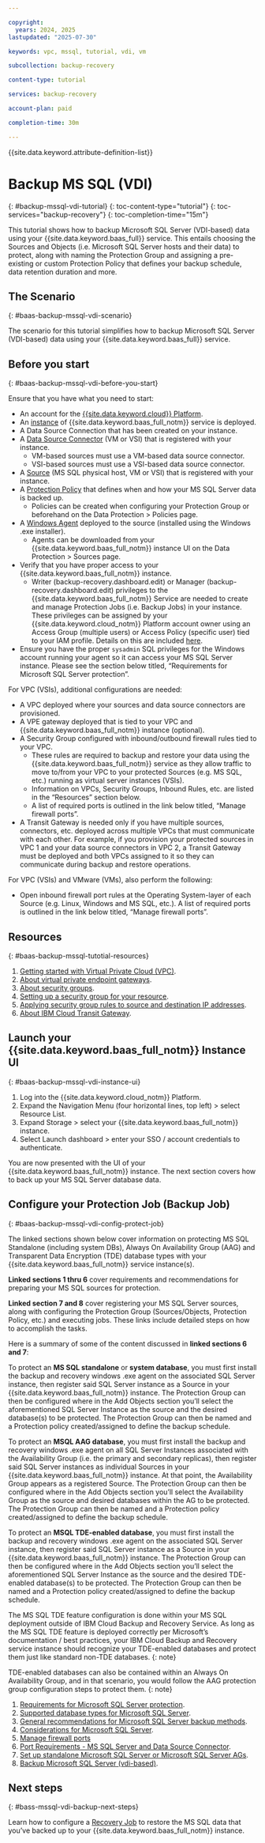 ```yaml
---

copyright:
  years: 2024, 2025
lastupdated: "2025-07-30"

keywords: vpc, mssql, tutorial, vdi, vm

subcollection: backup-recovery

content-type: tutorial

services: backup-recovery

account-plan: paid

completion-time: 30m

---
```


{{site.data.keyword.attribute-definition-list}}

# Backup MS SQL (VDI)
{: #backup-mssql-vdi-tutorial}
{: toc-content-type="tutorial"}
{: toc-services="backup-recovery"}
{: toc-completion-time="15m"}

This tutorial shows how to backup Microsoft SQL Server (VDI-based) data using your {{site.data.keyword.baas_full}} service. This entails choosing the Sources and Objects (i.e. Microsoft SQL Server hosts and their data) to protect, along with naming the Protection Group and assigning a pre-existing or custom Protection Policy that defines your backup schedule, data retention duration and more.

## The Scenario
{: #baas-backup-mssql-vdi-scenario}

The scenario for this tutorial simplifies how to backup Microsoft SQL Server (VDI-based) data using your {{site.data.keyword.baas_full}} service.

## Before you start
{: #baas-backup-mssql-vdi-before-you-start}

Ensure that you have what you need to start:

- An account for the [{{site.data.keyword.cloud}} Platform](https://cloud.ibm.com).
- An [instance](/docs/backup-recovery?topic=backup-recovery-getting-started-backup-recovery#baas-provision-instance) of {{site.data.keyword.baas_full_notm}} service is deployed.
- A Data Source Connection that has been created on your instance.
- A [Data Source Connector](/docs/backup-recovery?topic=backup-recovery-deploy_data_source_connector) (VM or VSI) that is registered with your instance.
  - VM-based sources must use a VM-based data source connector.
  - VSI-based sources must use a VSI-based data source connector.
- A [Source](/docs/backup-recovery?topic=backup-recovery-source-registration-tutorial) (MS SQL physical host, VM or VSI) that is registered with your instance.
- A [Protection Policy](/docs/backup-recovery?topic=backup-recovery-baas-policy-creation) that defines when and how your MS SQL Server data is backed up.
  - Policies can be created when configuring your Protection Group or beforehand on the Data Protection > Policies page.
- A [Windows Agent](/docs/backup-recovery?topic=backup-recovery-agent-download-install) deployed to the source (installed using the Windows .exe installer).
  - Agents can be downloaded from your {{site.data.keyword.baas_full_notm}} instance UI on the Data Protection > Sources page.
- Verify that you have proper access to your {{site.data.keyword.baas_full_notm}} instance.
  - Writer (backup-recovery.dashboard.edit) or Manager (backup-recovery.dashboard.edit) privileges to the {{site.data.keyword.baas_full_notm}} Service are needed to create and manage Protection Jobs (i.e. Backup Jobs) in your instance. These privileges can be assigned by your {{site.data.keyword.cloud_notm}} Platform account owner using an Access Group (multiple users) or Access Policy (specific user) tied to your IAM profile. Details on this are included [here](/docs/backup-recovery?topic=backup-recovery-iam&interface=ui).
- Ensure you have the proper `sysadmin` SQL privileges for the Windows account running your agent so it can access your MS SQL Server instance. Please see the section below titled, “Requirements for Microsoft SQL Server protection”.

For VPC (VSIs), additional configurations are needed:

- A VPC deployed where your sources and data source connectors are provisioned.
- A VPE gateway deployed that is tied to your VPC and {{site.data.keyword.baas_full_notm}} instance (optional).
- A Security Group configured with inbound/outbound firewall rules tied to your VPC.
  - These rules are required to backup and restore your data using the {{site.data.keyword.baas_full_notm}} service as they allow traffic to move to/from your VPC to your protected Sources (e.g. MS SQL, etc.) running as virtual server instances (VSIs).
  - Information on VPCs, Security Groups, Inbound Rules, etc. are listed in the “Resources” section below.
  - A list of required ports is outlined in the link below titled, “Manage firewall ports”.
- A Transit Gateway is needed only if you have multiple sources, connectors, etc. deployed across multiple VPCs that must communicate with each other. For example, if you provision your protected sources in VPC 1 and your data source connectors in VPC 2, a Transit Gateway must be deployed and both VPCs assigned to it so they can communicate during backup and restore operations.

For VPC (VSIs) and VMware (VMs), also perform the following:

- Open inbound firewall port rules at the Operating System-layer of each Source (e.g. Linux, Windows and MS SQL, etc.). A list of required ports is outlined in the link below titled, “Manage firewall ports”.

## Resources
{: #baas-backup-mssql-tutotial-resources}

1. [Getting started with Virtual Private Cloud (VPC)](/docs/vpc?topic=vpc-getting-started).
2. [About virtual private endpoint gateways](/docs/vpc?topic=vpc-about-vpe).
3. [About security groups](/docs/vpc?topic=vpc-using-security-groups).
4. [Setting up a security group for your resource](/docs/vpc?topic=vpc-configuring-the-security-group).
5. [Applying security group rules to source and destination IP addresses](/docs/vpc?topic=vpc-security-groups-rules).
6. [About IBM Cloud Transit Gateway](/docs/transit-gateway?topic=transit-gateway-about).

## Launch your {{site.data.keyword.baas_full_notm}} Instance UI
{: #baas-backup-mssql-vdi-instance-ui}

1. Log into the {{site.data.keyword.cloud_notm}} Platform.
2. Expand the Navigation Menu (four horizontal lines, top left) > select Resource List.
3. Expand Storage > select your {{site.data.keyword.baas_full_notm}} instance.
4. Select Launch dashboard > enter your SSO / account credentials to authenticate.

You are now presented with the UI of your {{site.data.keyword.baas_full_notm}} instance. The next section covers how to back up your MS SQL Server database data.

## Configure your Protection Job (Backup Job)
{: #baas-backup-mssql-vdi-config-protect-job}

The linked sections shown below cover information on protecting MS SQL Standalone (including system DBs), Always On Availability Group (AAG) and Transparent Data Encryption (TDE) database types with your {{site.data.keyword.baas_full_notm}} service instance(s).

**Linked sections 1 thru 6** cover requirements and recommendations for preparing your MS SQL sources for protection.

**Linked section 7 and 8** cover registering your MS SQL Server sources, along with configuring the Protection Group (Sources/Objects, Protection Policy, etc.) and executing jobs. These links include detailed steps on how to accomplish the tasks.

Here is a summary of some of the content discussed in **linked sections 6 and 7**:

To protect an **MS SQL standalone** or **system database**, you must first install the backup and recovery windows .exe agent on the associated SQL Server instance, then register said SQL Server instance as a Source in your {{site.data.keyword.baas_full_notm}} instance. The Protection Group can then be configured where in the Add Objects section you’ll select the aforementioned SQL Server Instance as the source and the desired database(s) to be protected. The Protection Group can then be named and a Protection policy created/assigned to define the backup schedule.

To protect an **MSQL AAG database**, you must first install the backup and recovery windows .exe agent on all SQL Server Instances associated with the Availability Group (i.e. the primary and secondary replicas), then register said SQL Server instances as individual Sources in your {{site.data.keyword.baas_full_notm}} instance. At that point, the Availability Group appears as a registered Source. The Protection Group can then be configured where in the Add Objects section you’ll select the Availability Group as the source and desired databases within the AG to be protected. The Protection Group can then be named and a Protection policy created/assigned to define the backup schedule.

To protect an **MSQL TDE-enabled database**, you must first install the backup and recovery windows .exe agent on the associated SQL Server instance, then register said SQL Server instance as a Source in your {{site.data.keyword.baas_full_notm}} instance. The Protection Group can then be configured where in the Add Objects section you’ll select the aforementioned SQL Server Instance as the source and the desired TDE-enabled database(s) to be protected. The Protection Group can then be named and a Protection policy created/assigned to define the backup schedule.

The MS SQL TDE feature configuration is done within your MS SQL deployment outside of IBM Cloud Backup and Recovery Service. As long as the MS SQL TDE feature is deployed correctly per Microsoft’s documentation / best practices, your IBM Cloud Backup and Recovery service instance should recognize your TDE-enabled databases and protect them just like standard non-TDE databases.
{: note}

TDE-enabled databases can also be contained within an Always On Availability Group, and in that scenario, you would follow the AAG protection group configuration steps to protect them.
{: note}

1. [Requirements for Microsoft SQL Server protection](/docs/backup-recovery?topic=backup-recovery-requirements_for_microsoft_sql_server_protection).
2. [Supported database types for Microsoft SQL Server](/docs/backup-recovery?topic=backup-recovery-supported_database_types_for_microsoft_sql_server).
3. [General recommendations for Microsoft SQL Server backup methods](/docs/backup-recovery?topic=backup-recovery-general_recommendations_for_microsoft_sql_server_backup_methods&interface=ui).
4. [Considerations for Microsoft SQL Server](/docs/backup-recovery?topic=backup-recovery-considerations_for_microsoft_sql_server).
5. [Manage firewall ports](/docs/backup-recovery?topic=backup-recovery-manage_firewall_ports)
6. [Port Requirements - MS SQL Server and Data Source Connector](/docs/backup-recovery?topic=backup-recovery-deploy_data_source_connector).
7. [Set up standalone Microsoft SQL Server or Microsoft SQL Server AGs](/docs/backup-recovery?topic=backup-recovery-set_up_standalone_microsoft_sql_server_or_microsoft_sql_server_ags).
8. [Backup Microsoft SQL Server (vdi-based)](/docs/backup-recovery?topic=backup-recovery-backup_microsoft_sql_server_vdi-based).

## Next steps
{: #bass-mssql-vdi-backup-next-steps}

Learn how to configure a [Recovery Job](/docs/backup-recovery?topic=backup-recovery-recover-windows-tutorial&interface=ui) to restore the MS SQL data that you’ve backed up to your {{site.data.keyword.baas_full_notm}} instance.
